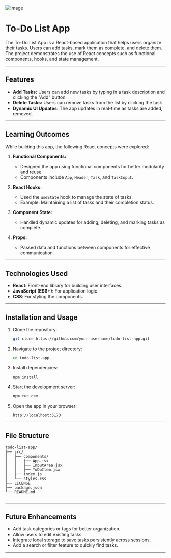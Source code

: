 
![image](https://github.com/user-attachments/assets/3330756b-4030-482c-8bad-5f460a2a4246)


# To-Do List App

The To-Do List App is a React-based application that helps users organize their tasks. Users can add tasks, mark them as complete, and delete them. The project demonstrates the use of React concepts such as functional components, hooks, and state management.

----------

## Features

-   **Add Tasks:** Users can add new tasks by typing in a task description and clicking the "Add" button.
-   **Delete Tasks:** Users can remove tasks from the list by clicking the task
-   **Dynamic UI Updates:** The app updates in real-time as tasks are added,   removed.

----------

## Learning Outcomes

While building this app, the following React concepts were explored:

1.  **Functional Components:**
    
    -   Designed the app using functional components for better modularity and reuse.
    -   Components include `App`, `Header`, `Task`, and `TaskInput`.
2.  **React Hooks:**
    
    -   Used the `useState` hook to manage the state of tasks.
    -   Example: Maintaining a list of tasks and their completion status.
3.  **Component State:**
    
    -   Handled dynamic updates for adding, deleting, and marking tasks as complete.
4.  **Props:**
    
    -   Passed data and functions between components for effective communication.

----------

## Technologies Used

-   **React**: Front-end library for building user interfaces.
-   **JavaScript (ES6+)**: For application logic.
-   **CSS**: For styling the components.

----------

## Installation and Usage

1.  Clone the repository:
    
    ```bash
    git clone https://github.com/your-username/todo-list-app.git
    
    ```
    
2.  Navigate to the project directory:
    
    ```bash
    cd todo-list-app
    
    ```
    
3.  Install dependencies:
    
    ```bash
    npm install
    
    ```
    
4.  Start the development server:
    
    ```bash
    npm run dev
    
    ```
    
5.  Open the app in your browser:
    
    ```
    http://localhost:5173
    
    ```
    

----------

## File Structure

```
todo-list-app/
├── src/
│   ├── components/
│   │   ├── App.jsx
│   │   ├── InputArea.jsx
│   │   ├── ToDoItem.jsx
│   ├── index.js
│   └── styles.css
├── LICENSE
├── package.json
└── README.md


```

----------

## Future Enhancements

-   Add task categories or tags for better organization.
-   Allow users to edit existing tasks.
-   Integrate local storage to save tasks persistently across sessions.
-   Add a search or filter feature to quickly find tasks.

----------

